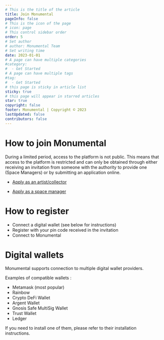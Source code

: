 ```yaml
---
# This is the title of the article
title: Join Monumental
pageInfo: false
# This is the icon of the page
# icon: page
# This control sidebar order
order: 5
# Set author
# author: Monumental Team
# Set writing time
date: 2023-01-01
# A page can have multiple categories
#category:
#  - Get Started
# A page can have multiple tags
#tag:
#  - Get Started
# this page is sticky in article list
sticky: true
# this page will appear in starred articles
star: true
copyright: false
footer: Monumental | Copyright © 2023
lastUpdated: false
contributors: false
---
```


# How to join Monumental

During a limited period, access to the platform is not public.
This means that access to the platform is restricted and can only be obtained through either receiving an invitation from someone with the authority to provide one (Space Managers) or by submitting an application online.


- [Apply as an artist/collector](https://monumental.app/apply/artist)

- [Apply as a space manager](https://monumental.app/apply/manager)


# How to register

- Connect a digital wallet (see below for instructions)
- Register with your pin code received in the invitation
- Connect to Monumental

# Digital wallets

Monumental supports connection to multiple digital wallet providers. 

Examples of compatible wallets :

- Metamask (most popular)
- Rainbow
- Crypto DeFi Wallet
- Argent Wallet
- Gnosis Safe MultiSig Wallet
- Trust Wallet
- Ledger

If you need to install one of them, please refer to their installation instructions.

<YouTube id="YVgfHZMFFFQ" />
